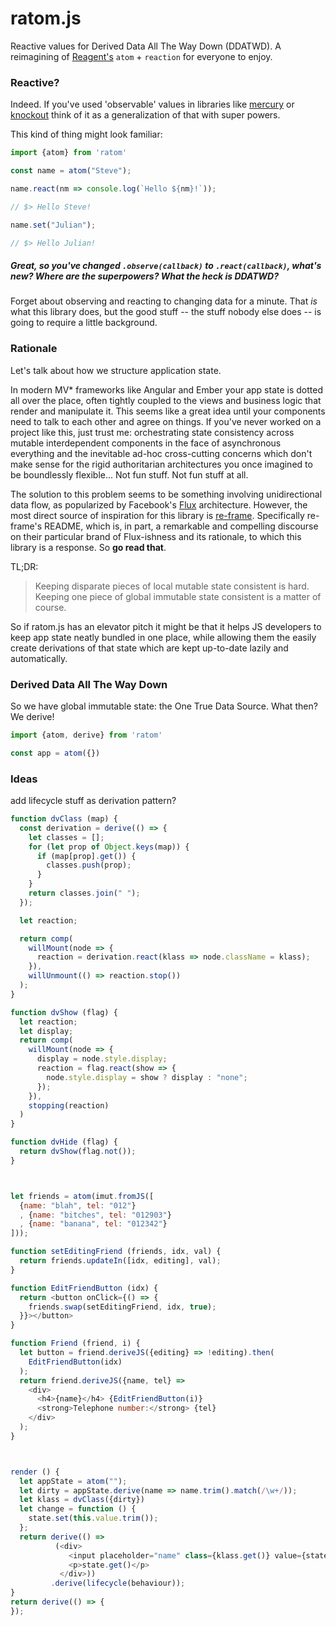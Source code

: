 # ratom.js
Reactive values for Derived Data All The Way Down (DDATWD). A reimagining of [Reagent's](http://github.com/reagent-project/reagent) `atom` + `reaction` for everyone to enjoy.

### Reactive?

Indeed. If you've used 'observable' values in libraries like [mercury](https://github.com/Raynos/mercury) or [knockout](http://knockoutjs.com) think of it as a generalization of that with super powers.

This kind of thing might look familiar:

```javascript
import {atom} from 'ratom'

const name = atom("Steve");

name.react(nm => console.log(`Hello ${nm}!`));

// $> Hello Steve!

name.set("Julian");

// $> Hello Julian!
```

##### Great, so you've changed `.observe(callback)` to `.react(callback)`, what's new? Where are the superpowers? What the heck is DDATWD?

Forget about observing and reacting to changing data for a minute. That *is* what this library does, but the good stuff -- the stuff nobody else does -- is going to require a little background.


### Rationale

Let's talk about how we structure application state.

In modern MV* frameworks like Angular and Ember your app state is dotted all over the place, often tightly coupled to the views and business logic that render and manipulate it. This seems like a great idea until your components need to talk to each other and agree on things. If you've never worked on a project like this, just trust me: orchestrating state consistency across mutable interdependent components in the face of asynchronous everything and the inevitable ad-hoc cross-cutting concerns which don't make sense for the rigid authoritarian architectures you once imagined to be boundlessly flexible... Not fun stuff. Not fun stuff at all.

The solution to this problem seems to be something involving unidirectional data flow, as popularized by Facebook's [Flux](https://facebook.github.io/flux/) architecture. However, the most direct source of inspiration for this library is [re-frame](https://github.com/day8/re-frame). Specifically re-frame's README, which is, in part, a remarkable and compelling discourse on their particular brand of Flux-ishness and its rationale, to which this library is a response. So **go read that**.

TL;DR:

> Keeping disparate pieces of local mutable state consistent is hard. Keeping one piece of global immutable state consistent is a matter of course.

So if ratom.js has an elevator pitch it might be that it helps JS developers to keep app state neatly bundled in one place, while allowing them the easily create derivations of that state which are kept up-to-date lazily and automatically.

### Derived Data All The Way Down

So we have global immutable state: the One True Data Source. What then? We derive!

```javascript
import {atom, derive} from 'ratom'

const app = atom({})
```

### Ideas

add lifecycle stuff as derivation pattern?

```javascript
function dvClass (map) {
  const derivation = derive(() => {
    let classes = [];
    for (let prop of Object.keys(map)) {
      if (map[prop].get()) {
        classes.push(prop);
      }
    }
    return classes.join(" ");
  });

  let reaction;

  return comp(
    willMount(node => {
      reaction = derivation.react(klass => node.className = klass);
    }),
    willUnmount(() => reaction.stop())
  );
}

function dvShow (flag) {
  let reaction;
  let display;
  return comp(
    willMount(node => {
      display = node.style.display;
      reaction = flag.react(show => {
        node.style.display = show ? display : "none";
      });
    }),
    stopping(reaction)
  )
}

function dvHide (flag) {
  return dvShow(flag.not());
}



let friends = atom(imut.fromJS([
  {name: "blah", tel: "012"}
  , {name: "bitches", tel: "012903"}
  , {name: "banana", tel: "012342"}
]));

function setEditingFriend (friends, idx, val) {
  return friends.updateIn([idx, editing], val);
}

function EditFriendButton (idx) {
  return <button onClick={() => {
    friends.swap(setEditingFriend, idx, true);
  }}></button>
}

function Friend (friend, i) {
  let button = friend.deriveJS({editing} => !editing).then(
    EditFriendButton(idx)
  );
  return friend.deriveJS({name, tel} =>
    <div>
      <h4>{name}</h4> {EditFriendButton(i)}
      <strong>Telephone number:</strong> {tel}
    </div>
  );
}



render () {
  let appState = atom("");
  let dirty = appState.derive(name => name.trim().match(/\w+/));
  let klass = dvClass({dirty})
  let change = function () {
    state.set(this.value.trim());
  };
  return derive(() =>
          (<div>
             <input placeholder="name" class={klass.get()} value={state.get()} onChange={change}>
             <p>state.get()</p>
           </div>))
         .derive(lifecycle(behaviour));
}
return derive(() => {
});
```
